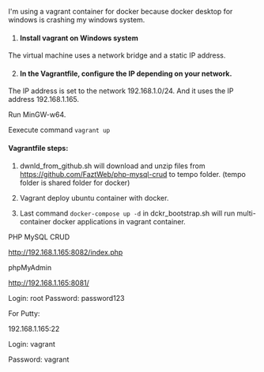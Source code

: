 I'm using a vagrant container for docker because docker desktop for windows is crashing my windows system.

1. #### Install vagrant on Windows system

The virtual machine uses a network bridge and a static IP address.


2. #### In the Vagrantfile, configure the IP depending on your network.

The IP address is set to the network 192.168.1.0/24. And it uses the IP address 192.168.1.165.

Run MinGW-w64.

Eexecute command ``` vagrant up ```

####  Vagrantfile steps:

1. dwnld_from_github.sh will download and unzip files from https://github.com/FaztWeb/php-mysql-crud to tempo folder.
(tempo folder is shared folder for docker)

2. Vagrant deploy ubuntu container with docker.

3. Last command  ``` docker-compose up -d ```  in dckr_bootstrap.sh  will run multi-container docker applications in vagrant container. 


PHP MySQL CRUD 

http://192.168.1.165:8082/index.php

phpMyAdmin

http://192.168.1.165:8081/

Login: root
Password: password123


For Putty:

192.168.1.165:22

Login: vagrant

Password: vagrant